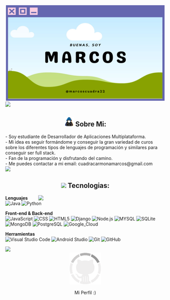<!-- Mi banner -->
<div align="center"><img src='GitBanner.png' width='500' height='300'></div>

<!-- Separador animado de instancias -->
<img src="https://user-images.githubusercontent.com/73097560/115834477-dbab4500-a447-11eb-908a-139a6edaec5c.gif">

<!-- Icono y presentacion sonbre mi -->
<h2 align="center"><picture><img src = "https://github.com/0xAbdulKhalid/0xAbdulKhalid/raw/main/assets/mdImages/about_me.gif" width = 30px></picture> Sobre Mi:</h2>

<div>
- Soy estudiante de Desarrollador de Aplicaciones Multiplataforma.<br>
- Mi idea es seguir formándome y conseguir la gran variedad de curos sobre los diferentes tipos de lenguajes de programación y similares para conseguir ser full stack.<br>
- Fan de la programación y disfrutando del camino.<br>
- Me puedes contactar a mi email: cuadracarmonamarcos@gmail.com
</div>

<!-- Separador animado de instancias -->
<img src="https://user-images.githubusercontent.com/73097560/115834477-dbab4500-a447-11eb-908a-139a6edaec5c.gif">

<!-- Icono y todos mis lenguajes y similares -->
<h2 align="center">
        <img src="https://media2.giphy.com/media/QssGEmpkyEOhBCb7e1/giphy.gif?cid=ecf05e47a0n3gi1bfqntqmob8g9aid1oyj2wr3ds3mg700bl&rid=giphy.gif" width ="25">
        <b> Tecnologias:</b>
</h2>

<img align="right"  width = 400px src = "https://media1.giphy.com/media/v1.Y2lkPTc5MGI3NjExcGVubGh5YzdxZ3RlOWljMHFlbXlzbjdtNXRpcDU5bHc0M21hMng5MiZlcD12MV9pbnRlcm5hbF9naWZfYnlfaWQmY3Q9Zw/oYQ9HRm5Mo7VXeMNVR/giphy.gif">

**Lenguajes** <br>
![Java](https://skillicons.dev/icons?i=java)
![Python](https://skillicons.dev/icons?i=python)

**Front-end & Back-end**<br>
![JavaScript](https://skillicons.dev/icons?i=js)
![CSS](https://skillicons.dev/icons?i=css)
![HTML5](https://skillicons.dev/icons?i=html)
![Django](https://skillicons.dev/icons?i=django)
![Node.js](https://skillicons.dev/icons?i=nodejs)
![MYSQL](https://skillicons.dev/icons?i=mysql)
![SQLite](https://skillicons.dev/icons?i=sqlite)
![MongoDB](https://skillicons.dev/icons?i=mongodb)
![PostgreSQL](https://skillicons.dev/icons?i=postgresql)
![Google_Cloud](https://skillicons.dev/icons?i=googlecloud)

**Herramientas**<br>
![Visual Studio Code](https://skillicons.dev/icons?i=vscode)
![Android Studio](https://skillicons.dev/icons?i=androidstudio)
![Git](https://skillicons.dev/icons?i=git)
![GitHub](https://skillicons.dev/icons?i=github)

<!-- Separador animado de instancias 
<img src="https://user-images.githubusercontent.com/73097560/115834477-dbab4500-a447-11eb-908a-139a6edaec5c.gif">
-->

<!-- Widget de los lenguajes mas usados 
<div align=center>
        <img src="https://myreadme.vercel.app/api/embed/marcoscuadra?panels=userstatistics,toprepositories,toplanguages,commitgraph" alt="reimaginedreadme" />
</div>
-->

<!-- Separador animado de instancias -->
<img src="https://user-images.githubusercontent.com/73097560/115834477-dbab4500-a447-11eb-908a-139a6edaec5c.gif">

<!-- Despedida de mi README -->
<div align=center><img src="https://raw.githubusercontent.com/AhmedFathyDev/AhmedFathyDev/main/GitHub.gif" alt="GitHub Octocat Logo" height="100"><p>Mi Perfil :) </p></div>
